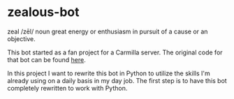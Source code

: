 # zealous-bot

zeal
/zēl/
noun
great energy or enthusiasm in pursuit of a cause or an objective.

This bot started as a fan project for a Carmilla server. The original code for that bot can be found [here](https://github.com/ZettStai/carmilla-bot).

In this project I want to rewrite this bot in Python to utilize the skills I'm already using on a daily basis in my day job. The first step is to have this bot completely rewritten to work with Python.
